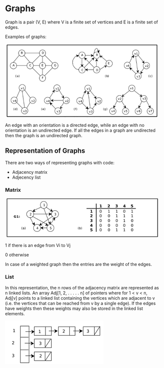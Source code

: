 # Graphs

Graph is a pair (V, E) where V is a finite set of vertices and E is a finite set of edges.

Examples of graphs:

![graphs](../assets/graphs.png)

An edge with an orientation is a directed edge, while an edge with no orientation is an undirected edge.
If all the edges in a graph are undirected then the graph is an undirected graph.

## Representation of Graphs

There are two ways of representing graphs with code:

-   Adjacency matrix
-   Adjecency list

### Matrix

![matrix](../assets/matrix.png)

1 if there is an edge from Vi to Vj

0 otherwise

In case of a weighted graph then the entries are the weight of the edges.

### List

In this representation, the n rows of the adjacency matrix are represented as n linked lists. An array Adj[1, 2, . . . . . n] of pointers where for 1 < v < n, Adj[v] points to a linked list containing the vertices which are adjacent to v (i.e. the vertices that can be reached from v by a single edge). If the edges have weights then these weights may also be stored in the linked list elements.

![list](../assets/list.png)
